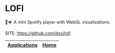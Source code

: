 # LOFI

 🎵🔉 A mini Spotify player with WebGL visualizations.

 SITE: https://github.com/dvx/lofi

 | [Applications](https://portable-linux-apps.github.io/apps.html) | [Home](https://portable-linux-apps.github.io)
 | --- | --- |
